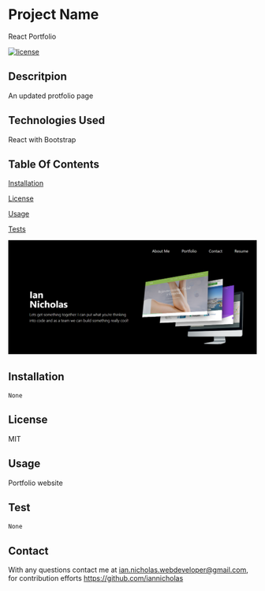 
  # Project Name
  React Portfolio

  [![license](https://img.shields.io/badge/License-MIT-yellow.svg)](https://opensource.org/licenses/MIT)
  
  ## Descritpion
  An updated protfolio page

  ## Technologies Used
  React with Bootstrap

  ## Table Of Contents
  [Installation](#installation)

  [License](#license)

  [Usage](#usage)

  [Tests](#test)

  ![Profile screen shot](../public/aboutme.PNG)

  ## Installation

  ~~~
  None
  ~~~

  ## License
  MIT

  ## Usage
  Portfolio website
  
  ## Test
  ~~~
  None
  ~~~

  ## Contact
  With any questions contact me at <ian.nicholas.webdeveloper@gmail.com>, for contribution efforts <https://github.com/iannicholas>
